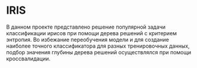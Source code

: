 # IRIS
В данном проекте представлено решение популярной задачи классификации ирисов при помощи дерева решений с критерием энтропия. Во избежание переобучения модели и для создание наиболее точного классификатора для разных тренировочных данных, подбор значения глубины дерева решений осуществлялся при помощи кроссвалидации.

